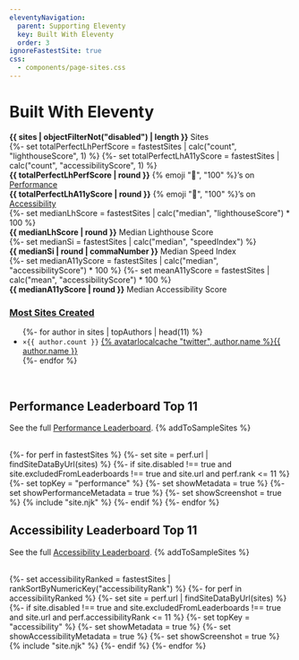 ```yaml
---
eleventyNavigation:
  parent: Supporting Eleventy
  key: Built With Eleventy
  order: 3
ignoreFastestSite: true
css:
  - components/page-sites.css
---
```


# Built With Eleventy

<div class="lo" style="--lo-stackpoint: 30em; --lo-margin-v: 2em">
	<div class="lo-c" style="flex-grow: 2" id="statistics"><!-- backwards compt for previous id link -->
		<div><strong class="sites-val">{{ sites | objectFilterNot("disabled") | length }}</strong> Sites</div>
		{%- set totalPerfectLhPerfScore = fastestSites | calc("count", "lighthouseScore", 1) %}
		{%- set totalPerfectLhA11yScore = fastestSites | calc("count", "accessibilityScore", 1) %}
		<div><strong class="sites-val">{{ totalPerfectLhPerfScore | round }}</strong> {% emoji "💯", "100" %}’s on <a href="/docs/performance-leaderboard/">Performance</a></div>
		<div><strong class="sites-val">{{ totalPerfectLhA11yScore | round }}</strong> {% emoji "💯", "100" %}’s on <a href="/docs/accessibility-leaderboard/">Accessibility</a></div>
		{%- set medianLhScore = fastestSites | calc("median", "lighthouseScore") * 100 %}
		<div><strong class="sites-val">{{ medianLhScore | round }}</strong> Median Lighthouse Score</div>
		{%- set medianSi = fastestSites | calc("median", "speedIndex") %}
		<div><strong class="sites-val">{{ medianSi | round | commaNumber }}</strong> Median Speed Index</div>
		{%- set medianA11yScore = fastestSites | calc("median", "accessibilityScore") * 100 %}
		{%- set meanA11yScore = fastestSites | calc("mean", "accessibilityScore") * 100 %}
		<div><strong class="sites-val">{{ medianA11yScore | round }}</strong> Median Accessibility Score</div>
	</div>
	<div class="lo-c">
		<h3 class="authors-hed"><a href="/docs/authors/">Most Sites Created</a></h3>
		<ul class="authors-list">
		{%- for author in sites | topAuthors | head(11) %}
			<li><code>×{{ author.count }}</code> <a href="https://twitter.com/{{ author.name }}">{% avatarlocalcache "twitter", author.name %}{{ author.name }}</a></li>
		{%- endfor %}
		</ul>
	</div>
</div>

<br>

## Performance Leaderboard Top 11

See the full [Performance Leaderboard](/docs/performance-leaderboard/). {% addToSampleSites %}

<br>

<div class="lo sites-lo" style="--lo-margin-h: 2rem; --lo-margin-v: 1rem; --lo-stackpoint: 31.25em;">
{%- for perf in fastestSites %}
{%- set site = perf.url | findSiteDataByUrl(sites) %}
{%- if site.disabled !== true and site.excludedFromLeaderboards !== true and site.url and perf.rank <= 11 %}
	{%- set topKey = "performance" %}
	{%- set showMetadata = true %}
	{%- set showPerformanceMetadata = true %}
	{%- set showScreenshot = true %}
	{% include "site.njk" %}
{%- endif %}
{%- endfor %}
</div>

## Accessibility Leaderboard Top 11

See the full [Accessibility Leaderboard](/docs/accessibility-leaderboard/). {% addToSampleSites %}

<br>

<div class="lo sites-lo" style="--lo-margin-h: 2rem; --lo-margin-v: 1rem; --lo-stackpoint: 31.25em;">
{%- set accessibilityRanked = fastestSites | rankSortByNumericKey("accessibilityRank") %}
{%- for perf in accessibilityRanked %}
{%- set site = perf.url | findSiteDataByUrl(sites) %}
{%- if site.disabled !== true and site.excludedFromLeaderboards !== true and site.url and perf.accessibilityRank <= 11 %}
	{%- set topKey = "accessibility" %}
	{%- set showMetadata = true %}
	{%- set showAccessibilityMetadata = true %}
	{%- set showScreenshot = true %}
	{% include "site.njk" %}
{%- endif %}
{%- endfor %}
</div>
